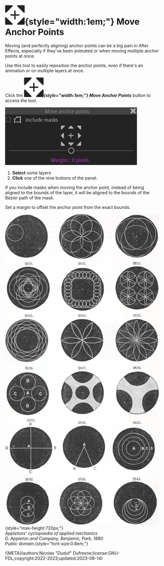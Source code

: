 # ![](../../../img/duik/icons/move_anchor_point.svg){style="width:1em;"} Move Anchor Points

Moving (and perfectly aligning) anchor points can be a big pain in After Effects, especially if they've been animated or when moving multiple anchor points at once.

Use this tool to easily reposition the anchor points, even if there's an animation or on multiple layers at once.

Click the ***![](../../../img/duik/icons/move_anchor_point.svg){style="width:1em;"} Move Anchor Points*** button to access the tool.

![](../../../img/duik/constraints/mmove_ap.png)

1. **Select** some layers
2. **Click** one of the nine buttons of the panel.

If you include masks when moving the anchor point, instead of being aligned to the bounds of the layer, it will be aligned to the bounds of the Bézier path of the mask.

Set a margin to offset the anchor point from the exact bounds.

![](../../../img/illustration/Appletons_cyclopaedia_of_applied_mechanics-_a_dictionary_of_mechanical_engineering_and_the_mechanical_arts_(1880)_(14757596786).png){style="max-height:720px;"}  
*Appletons' cyclopaedia of applied mechanics  
D. Appleton and Company, Benjamin, Park, 1880  
Public domain.*{style="font-size:0.8em;"}


![META](authors:Nicolas "Duduf" Dufresne;license:GNU-FDL;copyright:2022-2023;updated:2023-08-14)
